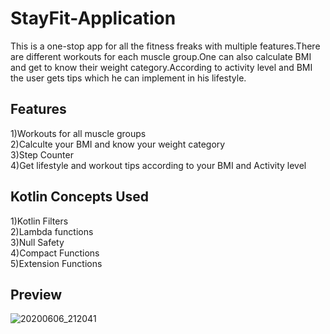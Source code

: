 # StayFit-Application

This is a one-stop app for all the fitness freaks with multiple features.There are different workouts for each muscle group.One can also 
calculate BMI and get to know their weight category.According to activity level and BMI the user gets tips which he can implement in his 
lifestyle.

## Features
1)Workouts for all muscle groups  <br/>
2)Calculte your BMI and know your weight category   <br/>
3)Step Counter   <br/>
4)Get lifestyle and workout tips according to your BMI and Activity level  <br/>

## Kotlin Concepts Used 
1)Kotlin Filters  <br/>
2)Lambda functions  <br/>
3)Null Safety     <br/>
4)Compact Functions   <br/>
5)Extension Functions   <br/>

## Preview
![20200606_212041](https://user-images.githubusercontent.com/65643331/83948593-d9042900-a850-11ea-8c65-fbfbc58ef343.gif)
